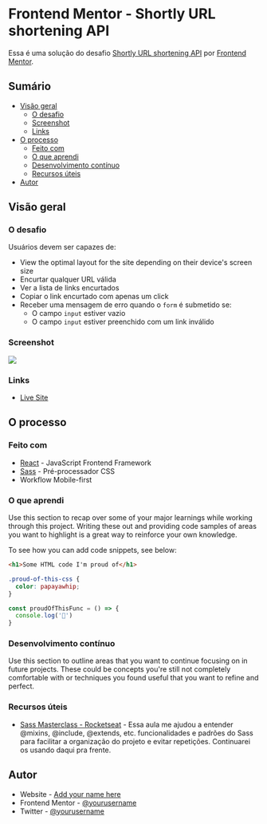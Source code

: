 # Frontend Mentor - Shortly URL shortening API

Essa é uma solução do desafio [Shortly URL shortening API](https://www.frontendmentor.io/challenges/url-shortening-api-landing-page-2ce3ob-G) por [Frontend Mentor](https://www.frontendmentor.io).

## Sumário

- [Visão geral](#visão-geral)
  - [O desafio](#o-desafio)
  - [Screenshot](#screenshot)
  - [Links](#links)
- [O processo](#o-processo)
  - [Feito com ](#feito-com)
  - [O que aprendi](#o-que-aprendi)
  - [Desenvolvimento contínuo](#desenvolvimento-contínuo)
  - [Recursos úteis](#recursos-úteis)
- [Autor](#autor)

## Visão geral

### O desafio

Usuários devem ser capazes de:

- View the optimal layout for the site depending on their device's screen size
- Encurtar qualquer URL válida
- Ver a lista de links encurtados
- Copiar o link encurtado com apenas um click
- Receber uma mensagem de erro quando o `form` é submetido se:
  - O campo `input` estiver vazio
  - O campo `input` estiver preenchido com um link inválido

### Screenshot

![](./screenshot.jpg)

<!-- Add a screenshot of your solution. The easiest way to do this is to use Firefox to view your project, right-click the page and select "Take a Screenshot". You can choose either a full-height screenshot or a cropped one based on how long the page is. If it's very long, it might be best to crop it.

Alternatively, you can use a tool like [FireShot](https://getfireshot.com/) to take the screenshot. FireShot has a free option, so you don't need to purchase it. 

Then crop/optimize/edit your image however you like, add it to your project, and update the file path in the image above. -->

### Links

- [Live Site](https://url-shortening-api-landing-page-adryanrosa.vercel.app/)

## O processo

### Feito com

- [React](https://reactjs.org/) - JavaScript Frontend Framework
- [Sass](https://sass-lang.com/) - Pré-processador CSS
- Workflow Mobile-first

### O que aprendi

Use this section to recap over some of your major learnings while working through this project. Writing these out and providing code samples of areas you want to highlight is a great way to reinforce your own knowledge.

To see how you can add code snippets, see below:

```html
<h1>Some HTML code I'm proud of</h1>
```
```css
.proud-of-this-css {
  color: papayawhip;
}
```
```js
const proudOfThisFunc = () => {
  console.log('🎉')
}
```

### Desenvolvimento contínuo

Use this section to outline areas that you want to continue focusing on in future projects. These could be concepts you're still not completely comfortable with or techniques you found useful that you want to refine and perfect.

### Recursos úteis

- [Sass Masterclass - Rocketseat](https://www.youtube.com/watch?v=BaI8dHUthLA) - Essa aula me ajudou a entender @mixins, @include, @extends, etc. funcionalidades e padrões do Sass para facilitar a organização do projeto e evitar repetições. Continuarei os usando daqui pra frente.

## Autor

- Website - [Add your name here](https://www.your-site.com)
- Frontend Mentor - [@yourusername](https://www.frontendmentor.io/profile/yourusername)
- Twitter - [@yourusername](https://www.twitter.com/yourusername)
